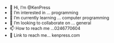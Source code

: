 - 👋 Hi, I’m @KenPress
- 👀 I’m interested in ... programming 
- 🌱 I’m currently learning ... computer programming 
- 💞️ I’m looking to collaborate on ... general 
- 📫 How to reach me ...0246770604
- 🔗 Link to reach me... kenpress.com

<!---
KenPress/KenPress is a ✨ special ✨ repository because its `README.md` (this file) appears on your GitHub profile.
You can click the Preview link to take a look at your changes.
--->
